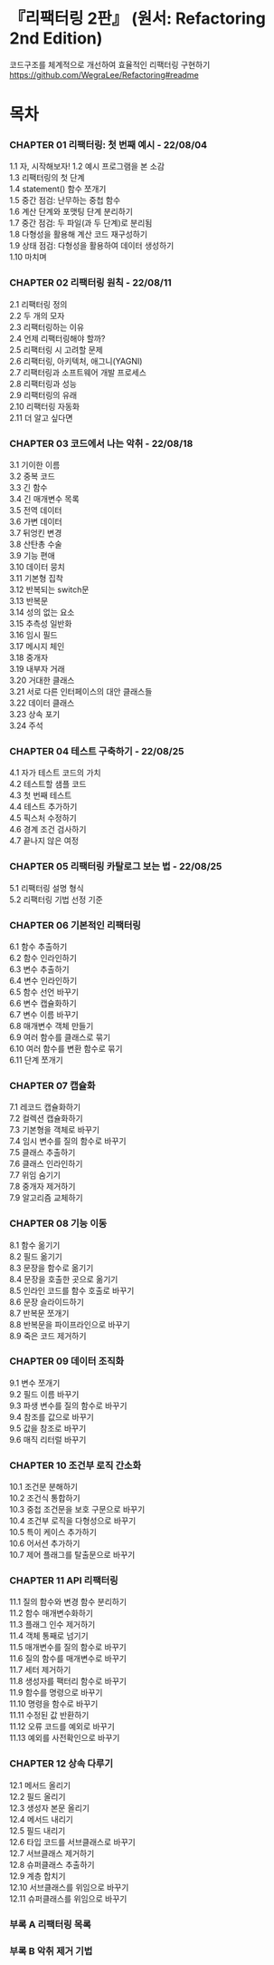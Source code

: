 # 『리팩터링 2판』 (원서: Refactoring 2nd Edition)
코드구조를 체계적으로 개선하여 효율적인 리팩터링 구현하기
https://github.com/WegraLee/Refactoring#readme

# 목차
### CHAPTER 01 리팩터링: 첫 번째 예시 - 22/08/04
1.1 자, 시작해보자!
1.2 예시 프로그램을 본 소감  
1.3 리팩터링의 첫 단계  
1.4 statement() 함수 쪼개기  
1.5 중간 점검: 난무하는 중첩 함수  
1.6 계산 단계와 포맷팅 단계 분리하기  
1.7 중간 점검: 두 파일(과 두 단계)로 분리됨  
1.8 다형성을 활용해 계산 코드 재구성하기  
1.9 상태 점검: 다형성을 활용하여 데이터 생성하기  
1.10 마치며

### CHAPTER 02 리팩터링 원칙 - 22/08/11
2.1 리팩터링 정의  
2.2 두 개의 모자  
2.3 리팩터링하는 이유  
2.4 언제 리팩터링해야 할까?  
2.5 리팩터링 시 고려할 문제  
2.6 리팩터링, 아키텍처, 애그니(YAGNI)  
2.7 리팩터링과 소프트웨어 개발 프로세스  
2.8 리팩터링과 성능  
2.9 리팩터링의 유래  
2.10 리팩터링 자동화  
2.11 더 알고 싶다면  

### CHAPTER 03 코드에서 나는 악취 - 22/08/18
3.1 기이한 이름  
3.2 중복 코드    
3.3 긴 함수  
3.4 긴 매개변수 목록  
3.5 전역 데이터  
3.6 가변 데이터  
3.7 뒤엉킨 변경    
3.8 산탄총 수술  
3.9 기능 편애  
3.10 데이터 뭉치  
3.11 기본형 집착  
3.12 반복되는 switch문  
3.13 반복문    
3.14 성의 없는 요소  
3.15 추측성 일반화  
3.16 임시 필드  
3.17 메시지 체인  
3.18 중개자  
3.19 내부자 거래  
3.20 거대한 클래스  
3.21 서로 다른 인터페이스의 대안 클래스들  
3.22 데이터 클래스  
3.23 상속 포기  
3.24 주석  

### CHAPTER 04 테스트 구축하기 - 22/08/25
4.1 자가 테스트 코드의 가치  
4.2 테스트할 샘플 코드  
4.3 첫 번째 테스트  
4.4 테스트 추가하기    
4.5 픽스처 수정하기  
4.6 경계 조건 검사하기  
4.7 끝나지 않은 여정  

### CHAPTER 05 리팩터링 카탈로그 보는 법 - 22/08/25
5.1 리팩터링 설명 형식  
5.2 리팩터링 기법 선정 기준  

### CHAPTER 06 기본적인 리팩터링
6.1 함수 추출하기  
6.2 함수 인라인하기  
6.3 변수 추출하기  
6.4 변수 인라인하기  
6.5 함수 선언 바꾸기  
6.6 변수 캡슐화하기  
6.7 변수 이름 바꾸기  
6.8 매개변수 객체 만들기  
6.9 여러 함수를 클래스로 묶기  
6.10 여러 함수를 변환 함수로 묶기  
6.11 단계 쪼개기  

### CHAPTER 07 캡슐화
7.1 레코드 캡슐화하기  
7.2 컬렉션 캡슐화하기  
7.3 기본형을 객체로 바꾸기  
7.4 임시 변수를 질의 함수로 바꾸기  
7.5 클래스 추출하기  
7.6 클래스 인라인하기    
7.7 위임 숨기기  
7.8 중개자 제거하기    
7.9 알고리즘 교체하기  

### CHAPTER 08 기능 이동
8.1 함수 옮기기  
8.2 필드 옮기기  
8.3 문장을 함수로 옮기기  
8.4 문장을 호출한 곳으로 옮기기  
8.5 인라인 코드를 함수 호출로 바꾸기  
8.6 문장 슬라이드하기  
8.7 반복문 쪼개기  
8.8 반복문을 파이프라인으로 바꾸기  
8.9 죽은 코드 제거하기  
  
### CHAPTER 09 데이터 조직화  
9.1 변수 쪼개기  
9.2 필드 이름 바꾸기  
9.3 파생 변수를 질의 함수로 바꾸기  
9.4 참조를 값으로 바꾸기  
9.5 값을 참조로 바꾸기  
9.6 매직 리터럴 바꾸기  
  
### CHAPTER 10 조건부 로직 간소화  
10.1 조건문 분해하기  
10.2 조건식 통합하기  
10.3 중첩 조건문을 보호 구문으로 바꾸기  
10.4 조건부 로직을 다형성으로 바꾸기  
10.5 특이 케이스 추가하기  
10.6 어서션 추가하기  
10.7 제어 플래그를 탈출문으로 바꾸기  
  
### CHAPTER 11 API 리팩터링  
11.1 질의 함수와 변경 함수 분리하기  
11.2 함수 매개변수화하기  
11.3 플래그 인수 제거하기  
11.4 객체 통째로 넘기기  
11.5 매개변수를 질의 함수로 바꾸기  
11.6 질의 함수를 매개변수로 바꾸기  
11.7 세터 제거하기  
11.8 생성자를 팩터리 함수로 바꾸기  
11.9 함수를 명령으로 바꾸기  
11.10 명령을 함수로 바꾸기  
11.11 수정된 값 반환하기  
11.12 오류 코드를 예외로 바꾸기  
11.13 예외를 사전확인으로 바꾸기  
  
### CHAPTER 12 상속 다루기  
12.1 메서드 올리기  
12.2 필드 올리기  
12.3 생성자 본문 올리기  
12.4 메서드 내리기  
12.5 필드 내리기  
12.6 타입 코드를 서브클래스로 바꾸기  
12.7 서브클래스 제거하기  
12.8 슈퍼클래스 추출하기  
12.9 계층 합치기  
12.10 서브클래스를 위임으로 바꾸기  
12.11 슈퍼클래스를 위임으로 바꾸기  

### 부록 A 리팩터링 목록
### 부록 B 악취 제거 기법
